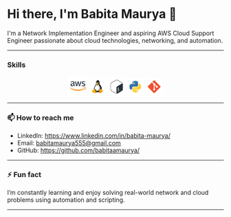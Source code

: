 # Hi there, I'm Babita Maurya 👋

I'm a Network Implementation Engineer and aspiring AWS Cloud Support Engineer passionate about cloud technologies, networking, and automation.

---

###  Skills

<p align="center">
  <img src="https://github.com/babitaamaurya/babitaamaurya/blob/main/AWS.svg" alt="AWS" width="45" height="45"/>
  <img src="https://github.com/babitaamaurya/babitaamaurya/blob/main/LINUX.svg" alt="Linux" width="40" height="40"/>  
  <img src="https://github.com/babitaamaurya/babitaamaurya/blob/main/BASH.svg" alt="Bash" width="40" height="40"/>  
  <img src="https://github.com/babitaamaurya/babitaamaurya/blob/main/PYTHON.svg" alt="Python" width="40" height="40"/>  
  <img src="https://github.com/babitaamaurya/babitaamaurya/blob/main/GIT.svg" alt="Git" width="40" height="40"/>
</p>

---

### 📫 How to reach me

- LinkedIn: https://www.linkedin.com/in/babita-maurya/
- Email: babitamaurya555@gmail.com
- GitHub: https://github.com/babitaamaurya/

---

### ⚡ Fun fact

I’m constantly learning and enjoy solving real-world network and cloud problems using automation and scripting.

---

